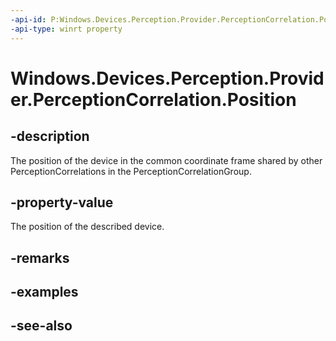 ```yaml
---
-api-id: P:Windows.Devices.Perception.Provider.PerceptionCorrelation.Position
-api-type: winrt property
---
```


<!-- Property syntax
public Windows.Foundation.Numerics.Vector3 Position { get; }
-->

# Windows.Devices.Perception.Provider.PerceptionCorrelation.Position

## -description
The position of the device in the common coordinate frame shared by other PerceptionCorrelations in the PerceptionCorrelationGroup.

## -property-value
The position of the described device.

## -remarks

## -examples

## -see-also
